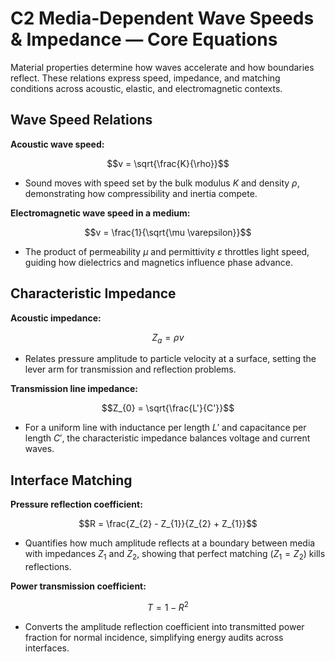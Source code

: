 # C2 Media-Dependent Wave Speeds & Impedance — Core Equations

Material properties determine how waves accelerate and how boundaries reflect. These relations express speed, impedance, and matching conditions across acoustic, elastic, and electromagnetic contexts.

## Wave Speed Relations
**Acoustic wave speed:**

$$v = \sqrt{\frac{K}{\rho}}$$

- Sound moves with speed set by the bulk modulus $K$ and density $\rho$, demonstrating how compressibility and inertia compete.

**Electromagnetic wave speed in a medium:**

$$v = \frac{1}{\sqrt{\mu \varepsilon}}$$

- The product of permeability $\mu$ and permittivity $\varepsilon$ throttles light speed, guiding how dielectrics and magnetics influence phase advance.

## Characteristic Impedance
**Acoustic impedance:**

$$Z_{a} = \rho v$$

- Relates pressure amplitude to particle velocity at a surface, setting the lever arm for transmission and reflection problems.

**Transmission line impedance:**

$$Z_{0} = \sqrt{\frac{L'}{C'}}$$

- For a uniform line with inductance per length $L'$ and capacitance per length $C'$, the characteristic impedance balances voltage and current waves.

## Interface Matching
**Pressure reflection coefficient:**

$$R = \frac{Z_{2} - Z_{1}}{Z_{2} + Z_{1}}$$

- Quantifies how much amplitude reflects at a boundary between media with impedances $Z_{1}$ and $Z_{2}$, showing that perfect matching ($Z_{1}=Z_{2}$) kills reflections.

**Power transmission coefficient:**

$$T = 1 - R^{2}$$

- Converts the amplitude reflection coefficient into transmitted power fraction for normal incidence, simplifying energy audits across interfaces.
